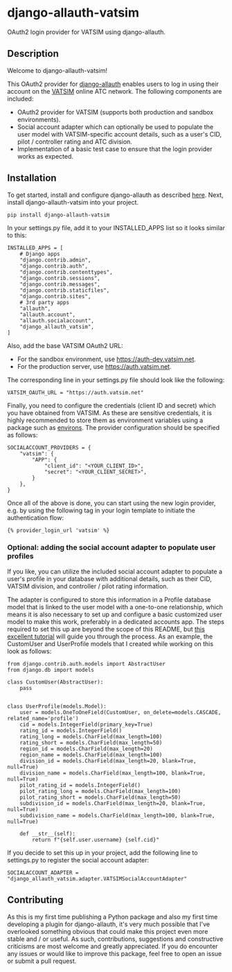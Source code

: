 # django-allauth-vatsim
OAuth2 login provider for VATSIM using django-allauth.

## Description

Welcome to django-allauth-vatsim!

This OAuth2 provider for [django-allauth](https://github.com/pennersr/django-allauth/) enables users to log in using their account on the [VATSIM](https://vatsim.net) online ATC network.
The following components are included:

* OAuth2 provider for VATSIM (supports both production and sandbox environments).
* Social account adapter which can optionally be used to populate the user model with VATSIM-specific account details, such as a user's CID, pilot / controller rating and ATC division.
* Implementation of a basic test case to ensure that the login provider works as expected.

## Installation
To get started, install and configure django-allauth as described [here](https://docs.allauth.org/en/latest/installation/index.html).
Next, install django-allauth-vatsim into your project.
```
pip install django-allauth-vatsim
```
In your settings.py file, add it to your INSTALLED_APPS list so it looks similar to this:
```
INSTALLED_APPS = [
    # Django apps
    "django.contrib.admin",
    "django.contrib.auth",
    "django.contrib.contenttypes",
    "django.contrib.sessions",
    "django.contrib.messages",
    "django.contrib.staticfiles",
    "django.contrib.sites",
    # 3rd party apps
    "allauth",
    "allauth.account",
    "allauth.socialaccount",
    "django_allauth_vatsim",
]
```
Also, add the base VATSIM OAuth2 URL:

* For the sandbox environment, use https://auth-dev.vatsim.net.
* For the production server, use https://auth.vatsim.net.

The corresponding line in your settings.py file should look like the following:
```
VATSIM_OAUTH_URL = "https://auth.vatsim.net"
```

Finally, you need to configure the credentials (client ID and secret) which you have obtained from VATSIM. As these are sensitive credentials, it is highly recommended to store them as environment variables using a package such as [environs](https://pypi.org/project/environs/).
The provider configuration should be specified as follows:
```
SOCIALACCOUNT_PROVIDERS = {
    "vatsim": {
        "APP": {
            "client_id": "<YOUR_CLIENT_ID>",
            "secret": "<YOUR_CLIENT_SECRET>",
        }
    },
}
```

Once all of the above is done, you can start using the new login provider, e.g. by using the following tag in your login template to initiate the authentication flow:
```
{% provider_login_url 'vatsim' %}
```

### Optional: adding the social account adapter to populate user profiles
If you like, you can utilize the included social account adapter to populate a user's profile in your database with additional details, such as their CID, VATSIM division, and controller / pilot rating information.

The adapter is configured to store this information in a Profile database model that is linked to the user model with a one-to-one relationship, which means it is also necessary to set up and configure a basic customized user model to make this work, preferably in a dedicated accounts app.
The steps required to set this up are beyond the scope of this README, but [this excellent tutorial](https://learndjango.com/tutorials/django-custom-user-model) will guide you through the process.
As an example, the CustomUser and UserProfile models that I created while working on this look as follows:
```
from django.contrib.auth.models import AbstractUser
from django.db import models

class CustomUser(AbstractUser):
    pass


class UserProfile(models.Model):
    user = models.OneToOneField(CustomUser, on_delete=models.CASCADE, related_name='profile')
    cid = models.IntegerField(primary_key=True)
    rating_id = models.IntegerField()
    rating_long = models.CharField(max_length=100)
    rating_short = models.CharField(max_length=50)
    region_id = models.CharField(max_length=20)
    region_name = models.CharField(max_length=100)
    division_id = models.CharField(max_length=20, blank=True, null=True)
    division_name = models.CharField(max_length=100, blank=True, null=True)
    pilot_rating_id = models.IntegerField()
    pilot_rating_long = models.CharField(max_length=100)
    pilot_rating_short = models.CharField(max_length=50)
    subdivision_id = models.CharField(max_length=20, blank=True, null=True)
    subdivision_name = models.CharField(max_length=100, blank=True, null=True)

    def __str__(self):
        return f"{self.user.username} {self.cid}"
```

If you decide to set this up in your project, add the following line to settings.py to register the social account adapter:
```
SOCIALACCOUNT_ADAPTER = "django_allauth_vatsim.adapter.VATSIMSocialAccountAdapter"
````

## Contributing

As this is my first time publishing a Python package and also my first time developing a plugin for django-allauth, it's very much possible that I've overlooked something obvious that could make this project even more stable and / or useful.
As such, contributions, suggestions and constructive criticisms are most welcome and greatly appreciated.
If you do encounter any issues or would like to improve this package, feel free to open an issue or submit a pull request.